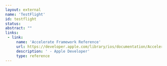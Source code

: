 ```yaml
---
layout: external
name: 'TestFlight'
id: testflight
status: 
abstract: ""
links:
 - link:
     name: 'Accelerate Framework Reference'
     url: https://developer.apple.com/library/ios/documentation/Accelerate/Reference/AccelerateFWRef/index.html
     description: ' - Apple Developer'
     type: reference
---
```


